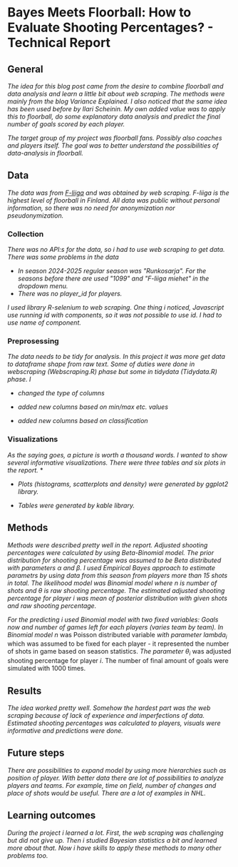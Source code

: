 # Bayes Meets Floorball: How to Evaluate Shooting Percentages? - Technical Report

## General

*The idea for this blog post came from the desire to combine floorball and data analysis and learn a little bit about web scraping. The methods were mainly from the blog Variance Explained.* *I also noticed that the same idea has been used before by Ilari Scheinin. My own added value was to apply this to floorball, do some explanatory data analysis and predict the final number of goals scored by each player.*

*The target group of my project was floorball fans. Possibly also coaches and players itself. The goal was to better understand the possibilities of data-analysis in floorball.*

## Data

*The data was from [F-liiga](https://fliiga.com/fi/miehet/) and was obtained by web scraping. F-liiga is the highest level of floorball in Finland. All data was public without personal* *information, so there was no need for anonymization nor pseudonymization.*

### Collection

*There was no API:s for the data, so i had to use web scraping to get data. There was some problems in the data*

-   *In season 2024-2025 regular season was "Runkosarja". For the seasons before there are used "1099" and "F-liiga miehet" in the dropdown menu.*
-   *There was no player_id for players.*

*I used library R-selenium to web scraping. One thing i noticed, Javascript use running id with components, so it was not possible to use id. I had to use name of component.*

### Preprosessing

*The data needs to be tidy for analysis. In this project it was more get data to dataframe shape from raw text. Some of duties were done in webscraping (Webscraping.R) phase but some* *in tidydata (Tidydata.R) phase. I*

-   *changed the type of columns*

-   *added new columns based on min/max etc. values*

-   *added new columns based on classification*

### Visualizations

*As the saying goes, a picture is worth a thousand words. I wanted to show several informative visualizations. There were three tables and six plots in the report.* \*

-   *Plots (histograms, scatterplots and density) were generated by ggplot2 library.*

-   *Tables were generated by kable library.*

## Methods

*Methods were described pretty well in the report. Adjusted shooting percentages were calculated by using Beta-Binomial model. The prior distribution for shooting percentage was* *assumed to be Beta distributed with parameters* $\alpha$ *and* $\beta$*. I used Empirical Bayes approach to estimate parametrs by using data from this season from players more than 15 shots in total.* *The likelihood model was Binomial model where* $n$ *is number of shots and* $\theta$ *is raw shooting percentage. The estimated adjusted shooting percentage for player* $i$ *was mean of posterior distribution* *with given shots and raw shooting percentage.*

*For the predicting i used Binomial model with two fixed variables: Goals now and number of games left for each players (varies team by team). In Binomial model* $n$ was Poisson distributed variable *with parameter* $lambda_i$ which was assumed to be fixed for each player - it represented the number of shots in game based on season statistics. *The parameter* $\theta_i$ was adjusted shooting percentage for player $i$. The number of final amount of goals were simulated with 1000 times.

## Results

*The idea worked pretty well. Somehow the hardest part was the web scraping because of lack of experience and imperfections of data. Estimated shooting percentages was calculated* *to players, visuals were informative and predictions were done.*

## Future steps

*There are possibilities to expand model by using more hierarchies such as position of player. With better data there are lot of possibilities to analyze players and teams.* *For example, time on field, number of changes and place of shots would be useful. There are a lot of examples in NHL.*

## Learning outcomes

*During the project i learned a lot. First, the web scraping was challenging but did not give up. Then i studied Bayesian statistics a bit and learned more about that.* *Now i have skills to apply these methods to many other problems too.*
